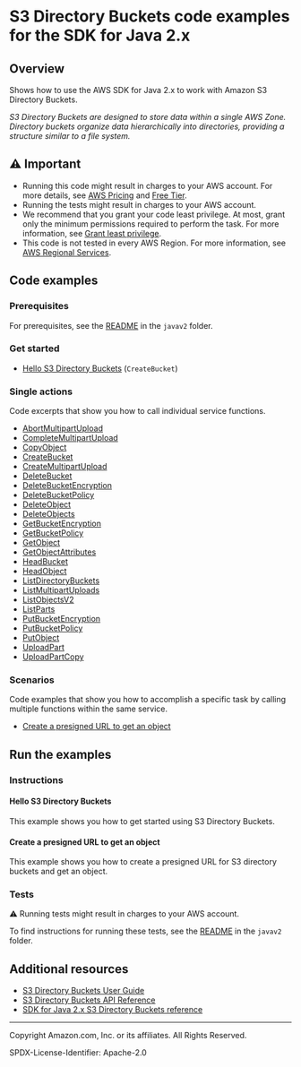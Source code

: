 # S3 Directory Buckets code examples for the SDK for Java 2.x

## Overview

Shows how to use the AWS SDK for Java 2.x to work with Amazon S3 Directory Buckets.

<!--custom.overview.start-->
<!--custom.overview.end-->

_S3 Directory Buckets are designed to store data within a single AWS Zone. Directory buckets organize data hierarchically into directories, providing a structure similar to a file system._

## ⚠ Important

* Running this code might result in charges to your AWS account. For more details, see [AWS Pricing](https://aws.amazon.com/pricing/) and [Free Tier](https://aws.amazon.com/free/).
* Running the tests might result in charges to your AWS account.
* We recommend that you grant your code least privilege. At most, grant only the minimum permissions required to perform the task. For more information, see [Grant least privilege](https://docs.aws.amazon.com/IAM/latest/UserGuide/best-practices.html#grant-least-privilege).
* This code is not tested in every AWS Region. For more information, see [AWS Regional Services](https://aws.amazon.com/about-aws/global-infrastructure/regional-product-services).

<!--custom.important.start-->
<!--custom.important.end-->

## Code examples

### Prerequisites

For prerequisites, see the [README](../../../../../../../../../README.md#Prerequisites) in the `javav2` folder.


<!--custom.prerequisites.start-->
<!--custom.prerequisites.end-->

### Get started

- [Hello S3 Directory Buckets](HelloS3DirectoryBuckets.java#L4) (`CreateBucket`)


### Single actions

Code excerpts that show you how to call individual service functions.

- [AbortMultipartUpload](AbortDirectoryBucketMultipartUploads.java#L6)
- [CompleteMultipartUpload](CompleteDirectoryBucketMultipartUpload.java#L5)
- [CopyObject](CopyDirectoryBucketObject.java#L6)
- [CreateBucket](CreateDirectoryBucket.java#L6)
- [CreateMultipartUpload](CreateDirectoryBucketMultipartUpload.java#L6)
- [DeleteBucket](DeleteDirectoryBucket.java#L6)
- [DeleteBucketEncryption](DeleteDirectoryBucketEncryption.java#L6)
- [DeleteBucketPolicy](DeleteDirectoryBucketPolicy.java#L6)
- [DeleteObject](DeleteDirectoryBucketObject.java#L6)
- [DeleteObjects](DeleteDirectoryBucketObjects.java#L6)
- [GetBucketEncryption](GetDirectoryBucketEncryption.java#L6)
- [GetBucketPolicy](GetDirectoryBucketPolicy.java#L51)
- [GetObject](GetDirectoryBucketObject.java#L6)
- [GetObjectAttributes](GetDirectoryBucketObjectAttributes.java#L6)
- [HeadBucket](HeadDirectoryBucket.java#L6)
- [HeadObject](HeadDirectoryBucketObject.java#L6)
- [ListDirectoryBuckets](ListDirectoryBuckets.java#L6)
- [ListMultipartUploads](ListDirectoryBucketMultipartUpload.java#L6)
- [ListObjectsV2](ListDirectoryBucketObjectsV2.java#L6)
- [ListParts](ListDirectoryBucketParts.java#L6)
- [PutBucketEncryption](PutDirectoryBucketEncryption.java#L6)
- [PutBucketPolicy](PutDirectoryBucketPolicy.java#L49)
- [PutObject](PutDirectoryBucketObject.java#L6)
- [UploadPart](UploadPartForDirectoryBucket.java#L6)
- [UploadPartCopy](UploadPartCopyForDirectoryBucket.java#L6)

### Scenarios

Code examples that show you how to accomplish a specific task by calling multiple
functions within the same service.

- [Create a presigned URL to get an object](GeneratePresignedGetURLForDirectoryBucket.java)


<!--custom.examples.start-->
<!--custom.examples.end-->

## Run the examples

### Instructions


<!--custom.instructions.start-->
<!--custom.instructions.end-->

#### Hello S3 Directory Buckets

This example shows you how to get started using S3 Directory Buckets.



#### Create a presigned URL to get an object

This example shows you how to create a presigned URL for S3 directory buckets and get an object.


<!--custom.scenario_prereqs.s3-directory-buckets_GeneratePresignedGetURLForDirectoryBucket.start-->
<!--custom.scenario_prereqs.s3-directory-buckets_GeneratePresignedGetURLForDirectoryBucket.end-->


<!--custom.scenarios.s3-directory-buckets_GeneratePresignedGetURLForDirectoryBucket.start-->
<!--custom.scenarios.s3-directory-buckets_GeneratePresignedGetURLForDirectoryBucket.end-->

### Tests

⚠ Running tests might result in charges to your AWS account.


To find instructions for running these tests, see the [README](../../../../../../../../../README.md#Tests)
in the `javav2` folder.



<!--custom.tests.start-->
<!--custom.tests.end-->

## Additional resources

- [S3 Directory Buckets User Guide](https://docs.aws.amazon.com/AmazonS3/latest/userguide/directory-buckets-overview.html)
- [S3 Directory Buckets API Reference](https://docs.aws.amazon.com/AmazonS3/latest/API/Welcome.html)
- [SDK for Java 2.x S3 Directory Buckets reference](https://sdk.amazonaws.com/java/api/latest/software/amazon/awssdk/services/s3-directory-buckets/package-summary.html)

<!--custom.resources.start-->
<!--custom.resources.end-->

---

Copyright Amazon.com, Inc. or its affiliates. All Rights Reserved.

SPDX-License-Identifier: Apache-2.0
